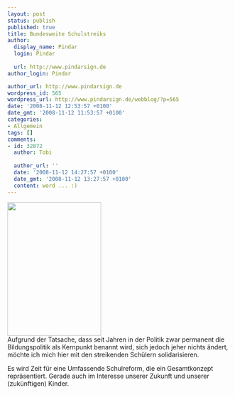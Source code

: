 ```yaml
---
layout: post
status: publish
published: true
title: Bundesweite Schulstreiks
author:
  display_name: Pindar
  login: Pindar
  
  url: http://www.pindarsign.de
author_login: Pindar

author_url: http://www.pindarsign.de
wordpress_id: 565
wordpress_url: http://www.pindarsign.de/webblog/?p=565
date: '2008-11-12 12:53:57 +0100'
date_gmt: '2008-11-12 11:53:57 +0100'
categories:
- Allgemein
tags: []
comments:
- id: 32872
  author: Tobi
  
  author_url: ''
  date: '2008-11-12 14:27:57 +0100'
  date_gmt: '2008-11-12 13:27:57 +0100'
  content: word ... :)
---
```

<p><a href="http://www.pindarsign.de/webblog/wp-content/uploads/2008/11/front.jpg"><img class="alignleft size-medium wp-image-566" title="front" src="http://www.pindarsign.de/webblog/wp-content/uploads/2008/11/front-211x300.jpg" alt="" width="211" height="300" /><br />
</a>Aufgrund der Tatsache, dass seit Jahren in der Politik zwar permanent die Bildungspolitik als Kernpunkt benannt wird, sich jedoch jeher nichts ändert, möchte ich mich hier mit den streikenden Schülern solidarisieren.</p>
<p>Es wird Zeit für eine Umfassende Schulreform, die ein Gesamtkonzept repräsentiert. Gerade auch im Interesse unserer Zukunft und unserer (zukünftigen) Kinder.</p>
